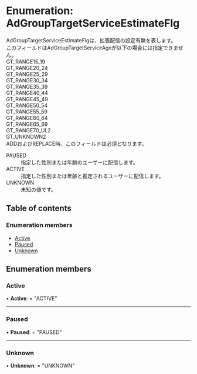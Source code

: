 # Enumeration: AdGroupTargetServiceEstimateFlg


<div lang=\"ja\"> AdGroupTargetServiceEstimateFlgは、拡張配信の設定有無を表します。<br> このフィールドはAdGroupTargetServiceAgeが以下の場合には指定できません。<br> GT_RANGE15_19<br> GT_RANGE20_24<br> GT_RANGE25_29<br> GT_RANGE30_34<br> GT_RANGE35_39<br> GT_RANGE40_44<br> GT_RANGE45_49<br> GT_RANGE50_54<br> GT_RANGE55_59<br> GT_RANGE60_64<br> GT_RANGE65_69<br> GT_RANGE70_UL2<br> GT_UNKNOWN2<br> ADDおよびREPLACE時、このフィールドは必須となります。 </div>  <dl class=term>   <dt class=\"term__item\">PAUSED</dt>   <dd class=\"term__desc\"><span lang=\"ja\">指定した性別または年齢のユーザーに配信します。</span></dd>   <dt class=\"term__item\">ACTIVE</dt>   <dd class=\"term__desc\"><span lang=\"ja\">指定した性別または年齢と推定されるユーザーに配信します。</span></dd>   <dt class=\"term__item\">UNKNOWN</dt>   <dd class=\"term__desc\"><span lang=\"ja\">未知の値です。</span></dd> </dl>

## Table of contents

### Enumeration members

- [Active](adgrouptargetserviceestimateflg.md#active)
- [Paused](adgrouptargetserviceestimateflg.md#paused)
- [Unknown](adgrouptargetserviceestimateflg.md#unknown)

## Enumeration members

### Active

• **Active**: = "ACTIVE"

___

### Paused

• **Paused**: = "PAUSED"

___

### Unknown

• **Unknown**: = "UNKNOWN"
